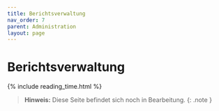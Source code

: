 ```yaml
---
title: Berichtsverwaltung
nav_order: 7
parent: Administration
layout: page
---
```


# Berichtsverwaltung
{% include reading_time.html %}

> **Hinweis:** Diese Seite befindet sich noch in Bearbeitung.
{: .note }
